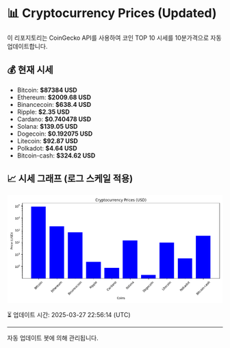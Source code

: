 
# 📊 Cryptocurrency Prices (Updated)

이 리포지토리는 CoinGecko API를 사용하여 코인 TOP 10 시세를 10분가격으로 자동 업데이트합니다.

## 💰 현재 시세
- Bitcoin: **$87384 USD**
- Ethereum: **$2009.68 USD**
- Binancecoin: **$638.4 USD**
- Ripple: **$2.35 USD**
- Cardano: **$0.740478 USD**
- Solana: **$139.05 USD**
- Dogecoin: **$0.192075 USD**
- Litecoin: **$92.87 USD**
- Polkadot: **$4.64 USD**
- Bitcoin-cash: **$324.62 USD**

## 📈 시세 그래프 (로그 스케일 적용)
![Crypto Prices](crypto_prices.png)

⏳ 업데이트 시간: 2025-03-27 22:56:14 (UTC)

---
자동 업데이트 봇에 의해 관리됩니다.
